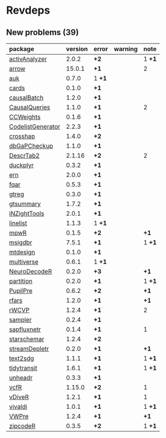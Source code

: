 # Revdeps

## New problems (39)

|package           |version |error    |warning |note     |
|:-----------------|:-------|:--------|:-------|:--------|
|[activAnalyzer](problems.md#activanalyzer)|2.0.2   |__+2__   |        |1 __+1__ |
|[arrow](problems.md#arrow)|15.0.1  |__+1__   |        |2        |
|[auk](problems.md#auk)|0.7.0   |1 __+1__ |        |         |
|[cards](problems.md#cards)|0.1.0   |__+1__   |        |         |
|[causalBatch](problems.md#causalbatch)|1.2.0   |__+1__   |        |         |
|[CausalQueries](problems.md#causalqueries)|1.1.0   |__+1__   |        |2        |
|[CCWeights](problems.md#ccweights)|0.1.6   |__+1__   |        |         |
|[CodelistGenerator](problems.md#codelistgenerator)|2.2.3   |__+1__   |        |         |
|[crosshap](problems.md#crosshap)|1.4.0   |__+2__   |        |         |
|[dbGaPCheckup](problems.md#dbgapcheckup)|1.1.0   |__+1__   |        |         |
|[DescrTab2](problems.md#descrtab2)|2.1.16  |__+2__   |        |2        |
|[duckplyr](problems.md#duckplyr)|0.3.2   |__+1__   |        |         |
|[ern](problems.md#ern)|2.0.0   |__+1__   |        |         |
|[fqar](problems.md#fqar)|0.5.3   |__+1__   |        |         |
|[gtreg](problems.md#gtreg)|0.3.0   |__+1__   |        |         |
|[gtsummary](problems.md#gtsummary)|1.7.2   |__+1__   |        |         |
|[iNZightTools](problems.md#inzighttools)|2.0.1   |__+1__   |        |         |
|[linelist](problems.md#linelist)|1.1.3   |1 __+1__ |        |         |
|[mpwR](problems.md#mpwr)|0.1.5   |__+2__   |        |__+1__   |
|[msigdbr](problems.md#msigdbr)|7.5.1   |__+1__   |        |1 __+1__ |
|[mtdesign](problems.md#mtdesign)|0.1.0   |__+1__   |        |         |
|[multiverse](problems.md#multiverse)|0.6.1   |1 __+1__ |        |         |
|[NeuroDecodeR](problems.md#neurodecoder)|0.2.0   |__+3__   |        |__+1__   |
|[partition](problems.md#partition)|0.2.0   |__+1__   |        |1 __+1__ |
|[PupilPre](problems.md#pupilpre)|0.6.2   |__+2__   |        |__+1__   |
|[rfars](problems.md#rfars)|1.2.0   |__+1__   |        |__+1__   |
|[rWCVP](problems.md#rwcvp)|1.2.4   |__+1__   |        |2        |
|[sampler](problems.md#sampler)|0.2.4   |__+1__   |        |         |
|[sapfluxnetr](problems.md#sapfluxnetr)|0.1.4   |__+1__   |        |1        |
|[starschemar](problems.md#starschemar)|1.2.4   |__+2__   |        |         |
|[streamDepletr](problems.md#streamdepletr)|0.2.0   |__+1__   |        |__+1__   |
|[text2sdg](problems.md#text2sdg)|1.1.1   |__+1__   |        |1 __+1__ |
|[tidytransit](problems.md#tidytransit)|1.6.1   |__+1__   |        |1 __+1__ |
|[unheadr](problems.md#unheadr)|0.3.3   |__+1__   |        |         |
|[vcfR](problems.md#vcfr)|1.15.0  |__+2__   |        |1        |
|[vDiveR](problems.md#vdiver)|1.2.1   |__+1__   |        |1        |
|[vivaldi](problems.md#vivaldi)|1.0.1   |__+1__   |        |1 __+1__ |
|[VWPre](problems.md#vwpre)|1.2.4   |__+1__   |        |__+1__   |
|[zipcodeR](problems.md#zipcoder)|0.3.5   |__+2__   |        |1 __+1__ |

